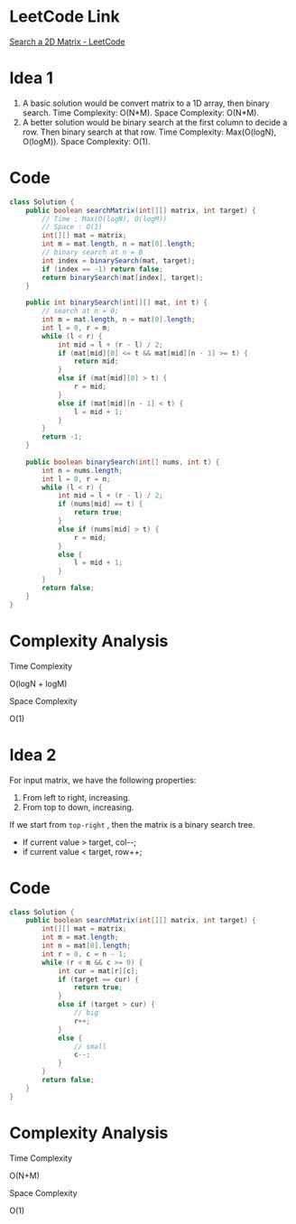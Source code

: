 # LeetCode Link

[Search a 2D Matrix - LeetCode](https://leetcode.com/problems/search-a-2d-matrix/)

# Idea 1

1. A basic solution would be convert matrix to a 1D array, then binary search. Time Complexity: O(N\*M). Space Complexity: O(N\*M).
2. A better solution would be binary search at the first column to decide a row. Then binary search at that row.
Time Complexity: Max(O(logN), O(logM)). Space Complexity: O(1).

# Code

```java
class Solution {
    public boolean searchMatrix(int[][] matrix, int target) {
        // Time : Max(O(logN), O(logM))
        // Space : O(1)
        int[][] mat = matrix;
        int m = mat.length, n = mat[0].length;
        // binary search at n = 0
        int index = binarySearch(mat, target);
        if (index == -1) return false;
        return binarySearch(mat[index], target);
    }
    
    public int binarySearch(int[][] mat, int t) {
        // search at n = 0;
        int m = mat.length, n = mat[0].length;
        int l = 0, r = m;
        while (l < r) {
            int mid = l + (r - l) / 2;
            if (mat[mid][0] <= t && mat[mid][n - 1] >= t) {
                return mid;
            }
            else if (mat[mid][0] > t) {
                r = mid;
            }
            else if (mat[mid][n - 1] < t) {
                l = mid + 1;
            }
        }
        return -1;
    }
    
    public boolean binarySearch(int[] nums, int t) {
        int n = nums.length;
        int l = 0, r = n;
        while (l < r) {
            int mid = l + (r - l) / 2;
            if (nums[mid] == t) {
                return true;
            }
            else if (nums[mid] > t) {
                r = mid;
            }
            else {
                l = mid + 1;
            }
        }
        return false;
    }
}
```

# Complexity Analysis

Time Complexity

O(logN + logM)

Space Complexity

O(1)



# Idea 2

For input matrix, we have the following properties:

1.   From left to right, increasing.
2.   From top to down, increasing.

If we start from `top-right` , then the matrix is a binary search tree.

-   If current value > target, col--;
-   if current value < target, row++;

# Code

```java
class Solution {
    public boolean searchMatrix(int[][] matrix, int target) {
        int[][] mat = matrix;
        int m = mat.length;
        int n = mat[0].length;
        int r = 0, c = n - 1;
        while (r < m && c >= 0) {
            int cur = mat[r][c];
            if (target == cur) {
                return true;
            }
            else if (target > cur) {
                // big
                r++;
            }
            else {
                // small
                c--;
            }
        }
        return false;
    }
}
```

# Complexity Analysis

Time Complexity

O(N+M)

Space Complexity

O(1)
